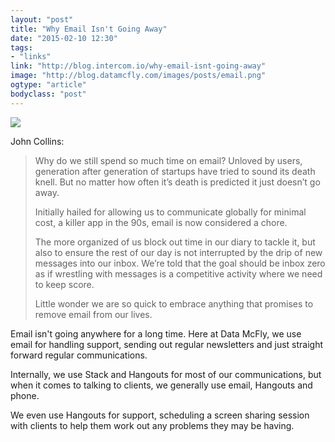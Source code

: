 ```yaml
---
layout: "post"
title: "Why Email Isn't Going Away"
date: "2015-02-10 12:30"
tags: 
- "links"
link: "http://blog.intercom.io/why-email-isnt-going-away"
image: "http://blog.datamcfly.com/images/posts/email.png"
ogtype: "article"
bodyclass: "post"
---
```


<div class="box-wrap"><div class="box">
	<img src="http://blog.datamcfly.com/images/posts/email.png" />
</div></div>


John Collins:

> Why do we still spend so much time on email? Unloved by users, generation after generation of startups have tried to sound its death knell. But no matter how often it’s death is predicted it just doesn’t go away.
> 
> Initially hailed for allowing us to communicate globally for minimal cost, a killer app in the 90s, email is now considered a chore. 
> 
> The more organized of us block out time in our diary to tackle it, but also to ensure the rest of our day is not interrupted by the drip of new messages into our inbox. We’re told that the goal should be inbox zero as if wrestling with messages is a competitive activity where we need to keep score. 
> 
> Little wonder we are so quick to embrace anything that promises to remove email from our lives.

Email isn't going anywhere for a long time. Here at Data McFly, we use email for handling support, sending out regular newsletters and just straight forward regular communications.

Internally, we use Stack and Hangouts for most of our communications, but when it comes to talking to clients, we generally use email, Hangouts and phone.

We even use Hangouts for support, scheduling a screen sharing session with clients to help them work out any problems they may be having.